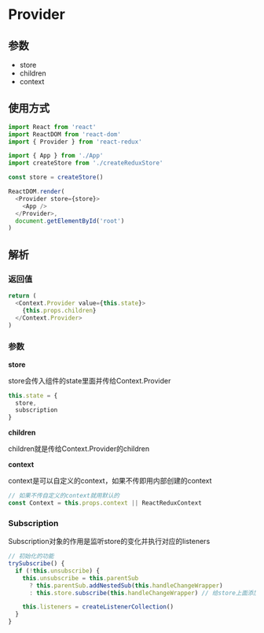 # Provider
## 参数
- store
- children
- context
## 使用方式
```js
import React from 'react'
import ReactDOM from 'react-dom'
import { Provider } from 'react-redux'

import { App } from './App'
import createStore from './createReduxStore'

const store = createStore()

ReactDOM.render(
  <Provider store={store}>
    <App />
  </Provider>,
  document.getElementById('root')
)
```
## 解析
### 返回值
```js
return (
  <Context.Provider value={this.state}>
    {this.props.children}
  </Context.Provider>
)
```
### 参数
**store**

  store会传入组件的state里面并传给Context.Provider
  ```js
  this.state = {
    store,
    subscription
  }
  ```

**children** 

  children就是传给Context.Provider的children

**context** 

  context是可以自定义的context，如果不传即用内部创建的context
  ```js
  // 如果不传自定义的context就用默认的
  const Context = this.props.context || ReactReduxContext
  ```

### Subscription
Subscription对象的作用是监听store的变化并执行对应的listeners
```js
// 初始化的功能
trySubscribe() {
  if (!this.unsubscribe) {
    this.unsubscribe = this.parentSub
      ? this.parentSub.addNestedSub(this.handleChangeWrapper)
      : this.store.subscribe(this.handleChangeWrapper) // 给store上面添加了一个观察者，当store改变会执行所有listeners

    this.listeners = createListenerCollection()
  }
}
``` 